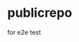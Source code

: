 # publicrepo
for e2e test






























































































































































































































































































































































































































































































































































































































































































































































































































































































































































































































































































































































































































































































































































































































































































































































































































































































































































































































































































































































































































































































































































































































































































































































































































































































































































































































































































































































































































































































































































































































































































































































































































































































































































































































































































































































































































































































































